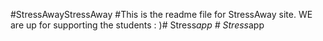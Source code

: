 #StressAwayS t r e s s A w a y 
 
 
#This is the readme file for StressAway site. 
WE are up for supporting the students : )#   S t r e s s _ a p p  
 #   S t r e s s _ a p p  
 